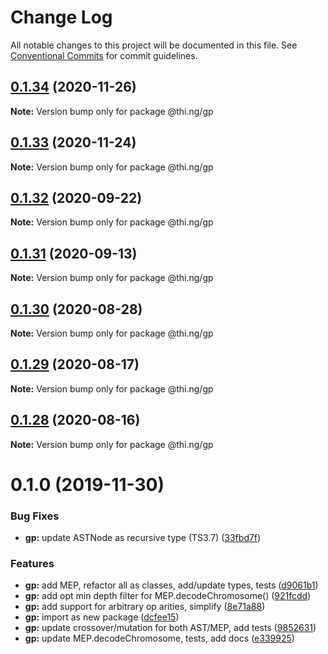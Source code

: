 # Change Log

All notable changes to this project will be documented in this file.
See [Conventional Commits](https://conventionalcommits.org) for commit guidelines.

## [0.1.34](https://github.com/thi-ng/umbrella/compare/@thi.ng/gp@0.1.33...@thi.ng/gp@0.1.34) (2020-11-26)

**Note:** Version bump only for package @thi.ng/gp





## [0.1.33](https://github.com/thi-ng/umbrella/compare/@thi.ng/gp@0.1.32...@thi.ng/gp@0.1.33) (2020-11-24)

**Note:** Version bump only for package @thi.ng/gp





## [0.1.32](https://github.com/thi-ng/umbrella/compare/@thi.ng/gp@0.1.31...@thi.ng/gp@0.1.32) (2020-09-22)

**Note:** Version bump only for package @thi.ng/gp





## [0.1.31](https://github.com/thi-ng/umbrella/compare/@thi.ng/gp@0.1.30...@thi.ng/gp@0.1.31) (2020-09-13)

**Note:** Version bump only for package @thi.ng/gp





## [0.1.30](https://github.com/thi-ng/umbrella/compare/@thi.ng/gp@0.1.29...@thi.ng/gp@0.1.30) (2020-08-28)

**Note:** Version bump only for package @thi.ng/gp





## [0.1.29](https://github.com/thi-ng/umbrella/compare/@thi.ng/gp@0.1.28...@thi.ng/gp@0.1.29) (2020-08-17)

**Note:** Version bump only for package @thi.ng/gp





## [0.1.28](https://github.com/thi-ng/umbrella/compare/@thi.ng/gp@0.1.27...@thi.ng/gp@0.1.28) (2020-08-16)

**Note:** Version bump only for package @thi.ng/gp





# 0.1.0 (2019-11-30)

### Bug Fixes

* **gp:** update ASTNode as recursive type (TS3.7) ([33fbd7f](https://github.com/thi-ng/umbrella/commit/33fbd7f152df370270690e5b1381a86f647f9b6b))

### Features

* **gp:** add MEP, refactor all as classes, add/update types, tests ([d9061b1](https://github.com/thi-ng/umbrella/commit/d9061b17a6aa89f690a0c97c12825c077f45e38b))
* **gp:** add opt min depth filter for MEP.decodeChromosome() ([921fcdd](https://github.com/thi-ng/umbrella/commit/921fcdd4e1c1919e4539c033df591782b63cff0a))
* **gp:** add support for arbitrary op arities, simplify ([8e71a88](https://github.com/thi-ng/umbrella/commit/8e71a88fb7b1ca36e7b89b5f2923a198c974c575))
* **gp:** import as new package ([dcfee15](https://github.com/thi-ng/umbrella/commit/dcfee156c8b196c6c4a4f2b5f0f7986e19bacee8))
* **gp:** update crossover/mutation for both AST/MEP, add tests ([9852631](https://github.com/thi-ng/umbrella/commit/9852631e227d9704c41f9dbe8a6b2cce10bd8fa9))
* **gp:** update MEP.decodeChromosome, tests, add docs ([e339925](https://github.com/thi-ng/umbrella/commit/e339925bc1fcbf2f7787e6453d2e29922adb3836))
